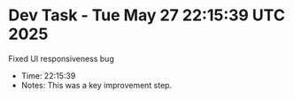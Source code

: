 # Dev Task - Tue May 27 22:15:39 UTC 2025
Fixed UI responsiveness bug
- Time: 22:15:39
- Notes: This was a key improvement step.
